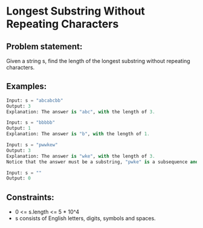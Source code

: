 # Longest Substring Without Repeating Characters

## Problem statement:
Given a string s, find the length of the longest substring without repeating characters.

## Examples:
```py
Input: s = "abcabcbb"
Output: 3
Explanation: The answer is "abc", with the length of 3.
```
```py
Input: s = "bbbbb"
Output: 1
Explanation: The answer is "b", with the length of 1.
```
```py
Input: s = "pwwkew"
Output: 3
Explanation: The answer is "wke", with the length of 3.
Notice that the answer must be a substring, "pwke" is a subsequence and not a substring.
```
```py
Input: s = ""
Output: 0
```

## Constraints:
- 0 <= s.length <= 5 * 10^4
- s consists of English letters, digits, symbols and spaces.
